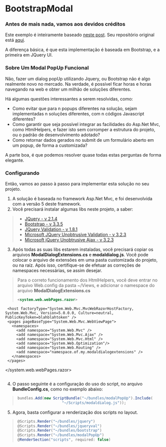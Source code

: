 # BootstrapModal

### Antes de mais nada, vamos aos devidos créditos ###

Este exemplo é inteiramente baseado [neste post](http://www.devzest.com/blog/post/ASPNet-MVC-Modal-Dialog.aspx).
Seu repositório original está [aqui](https://mvcmodaldialog.codeplex.com/releases/view/106691).

A diferença básica, é que esta implementação é baseada em Bootstrap, e a primeira em JQuery UI.

### Sobre Um Modal PopUp Funcional ###

Não, fazer um dialog popUp utilizando Jquery, ou Bootstrap não é algo realmente novo no mercado.
Na verdade, é possível ficar horas e horas navegando na web e obter um milhão de soluções diferentes.

Há algumas questões interessantes a serem resolvidas, como:

 - Como evitar que para n popups diferentes na solução, sejam implementadas n soluções diferentes, com n códigos Javascript diferentes?
 - Como garantir que seja possível integrar as facilidades do Asp.Net Mvc, como HtmlHelpers, e fazer isto sem corromper a estrutura do projeto, ou o padrão de desenvolvimento adotado?
 - Como retornar dados gerados no submit de um formulário aberto em um popup, de forma a customizada?
  
 
A parte boa, é que podemos resolver quase todas estas perguntas de forma elegante.

### Configurando ###

Então, vamos ao passo à passo para implementar esta solução no seu projeto.

 1. A solução é baseada no framework Asp.Net Mvc, e foi desenvolvida com a versão 5 deste framework.
 2. Você precisará instalar algumas libs neste projeto, a saber:

 > - [JQuery - v 2.1.4](https://www.nuget.org/packages/jQuery)
 > - [Bootstrap - v 3.3.5](https://www.nuget.org/packages/bootstrap)
 > - [JQuery Validation - v 1.8.1](https://www.nuget.org/packages/jQuery.Validation/1.8.1)
 > - [Microsoft JQuery Unobtrusive Validation - v 3.2.3](https://www.nuget.org/packages/Microsoft.jQuery.Unobtrusive.Validation/)
 > - [Microsoft jQuery Unobtrusive Ajax - v 3.2.3](https://www.nuget.org/packages/Microsoft.jQuery.Unobtrusive.Ajax/)

 3. Após todas as suas libs estarem instaladas, você precisará copiar os arquivos **ModalDialogExtensions.cs** e **modaldialog.js**. Você pode colocar o arquivo de extensões em uma pasta customizada do projeto, ou na raíz. Após isso, certifique-se de efetuar as correções de namespaces necessárias, se assim desejar.
 
 > <i class="icon-cog"></i>Para o correto funcionamento dos HtmlHelpers, você deve entrar no arquivo Web.config da pasta ~/Views, e adicionar o namespace do arquivo **ModalDialogExtensions.cs**
 > ``` xml
 > <system.web.webPages.razor>
     <host factoryType="System.Web.Mvc.MvcWebRazorHostFactory, System.Web.Mvc, Version=5.0.0.0, Culture=neutral, PublicKeyToken=blahblahtoken" />
     <pages pageBaseType="System.Web.Mvc.WebViewPage">
       <namespaces>
         <add namespace="System.Web.Mvc" />
         <add namespace="System.Web.Mvc.Ajax" />
         <add namespace="System.Web.Mvc.Html" />
         <add namespace="System.Web.Optimization"/>
         <add namespace="System.Web.Routing" />
         <add namespace="namespace.of.my.modaldialogextensions" />
       </namespaces>
     </pages>
   </system.web.webPages.razor>
 > ```

 4. O passo seguinte é a configuração do uso do script, no arquivo **BundleConfig.cs**, como no exemplo abaixo:

 > ``` c#
 > bundles.Add(new ScriptBundle("~/bundles/modalPopUp").Include(
 >                     "~/Scripts/modaldialog.js"));
 > ```
 
 5. Agora, basta configurar a renderização dos scripts no layout.

 > ``` C#
 > @Scripts.Render("~/bundles/jquery")
 > @Scripts.Render("~/bundles/jqueryval")
 > @Scripts.Render("~/bundles/bootstrap")
 > @Scripts.Render("~/bundles/modalPopUp")
 > @RenderSection("scripts", required: false)
 > ```
